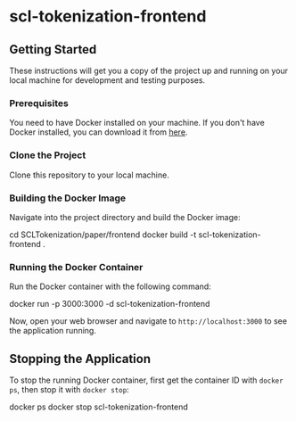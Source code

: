 # scl-tokenization-frontend

## Getting Started

These instructions will get you a copy of the project up and running on your local machine for development and testing purposes.

### Prerequisites

You need to have Docker installed on your machine. If you don't have Docker installed, you can download it from [here](https://www.docker.com/products/docker-desktop).

### Clone the Project

Clone this repository to your local machine.

### Building the Docker Image

Navigate into the project directory and build the Docker image:

cd SCLTokenization/paper/frontend
docker build -t scl-tokenization-frontend .

### Running the Docker Container

Run the Docker container with the following command:

docker run -p 3000:3000 -d scl-tokenization-frontend

Now, open your web browser and navigate to `http://localhost:3000` to see the application running.

## Stopping the Application

To stop the running Docker container, first get the container ID with `docker ps`, then stop it with `docker stop`:

docker ps
docker stop scl-tokenization-frontend